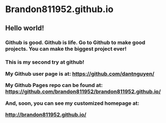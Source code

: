 # Brandon811952.github.io
## Hello world!
<h3>Github is good. Github is life. 
Go to Github to make good projects. You can make the biggest project ever!<h3>


This is my second try at github!

My Github user page is at: 
https://github.com/dantnguyen/

My Github Pages repo can be found at:  
https://github.com/brandon811952/brandon811952.github.io/

And, soon, you can see my customized homepage at:

http://brandon811952.github.io/

